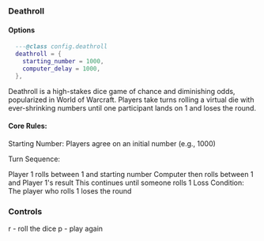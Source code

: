 ### Deathroll 

#### Options 


```lua
  ---@class config.deathroll
  deathroll = {
    starting_number = 1000,
    computer_delay = 1000,
  },
```

Deathroll is a high-stakes dice game of chance and diminishing odds, popularized in World of Warcraft. Players take turns rolling a virtual die with ever-shrinking numbers until one participant lands on 1 and loses the round.

#### Core Rules:
Starting Number: Players agree on an initial number (e.g., 1000)

Turn Sequence:

Player 1 rolls between 1 and starting number
Computer then rolls between 1 and Player 1's result
This continues until someone rolls 1
Loss Condition: The player who rolls 1 loses the round


### Controls

r - roll the dice
p - play again 
